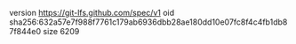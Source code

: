 version https://git-lfs.github.com/spec/v1
oid sha256:632a57e7f988f7761c179ab6936dbb28ae180dd10e07fc8f4c4fb1db87f844e0
size 6209
